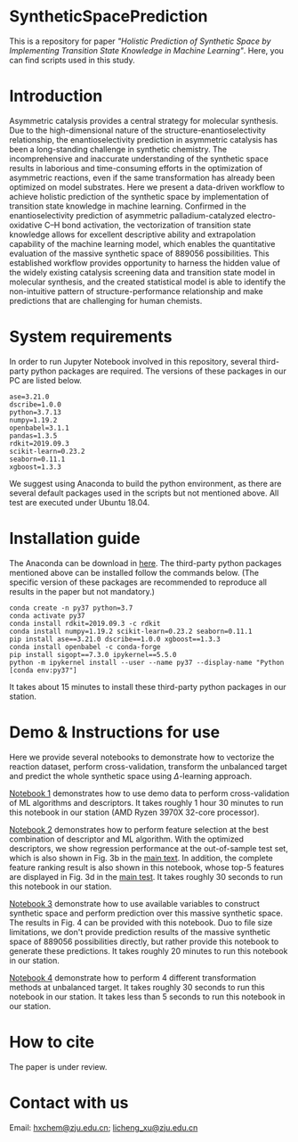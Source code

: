 # SyntheticSpacePrediction
This is a repository for paper *"Holistic Prediction of Synthetic Space by Implementing Transition State Knowledge in Machine Learning"*. Here, you can find scripts used in this study.
# Introduction
Asymmetric catalysis provides a central strategy for molecular synthesis. Due to the high-dimensional nature of the structure-enantioselectivity relationship, the enantioselectivity prediction in asymmetric catalysis has been a long-standing challenge in synthetic chemistry. The incomprehensive and inaccurate understanding of the synthetic space results in laborious and time-consuming efforts in the optimization of asymmetric reactions, even if the same transformation has already been optimized on model substrates. Here we present a data-driven workflow to achieve holistic prediction of the synthetic space by implementation of transition state knowledge in machine learning. Confirmed in the enantioselectivity prediction of asymmetric palladium-catalyzed electro-oxidative C–H bond activation, the vectorization of transition state knowledge allows for excellent descriptive ability and extrapolation capability of the machine learning model, which enables the quantitative evaluation of the massive synthetic space of 889056 possibilities. This established workflow provides opportunity to harness the hidden value of the widely existing catalysis screening data and transition state model in molecular synthesis, and the created statistical model is able to identify the non-intuitive pattern of structure-performance relationship and make predictions that are challenging for human chemists.
# System requirements
In order to run Jupyter Notebook involved in this repository, several third-party python packages are required. The versions of these packages in our PC are listed below.
```
ase=3.21.0
dscribe=1.0.0
python=3.7.13
numpy=1.19.2
openbabel=3.1.1
pandas=1.3.5
rdkit=2019.09.3
scikit-learn=0.23.2
seaborn=0.11.1
xgboost=1.3.3
```
We suggest using Anaconda to build the python environment, as there are several default packages used in the scripts but not mentioned above. All test are executed under Ubuntu 18.04.
# Installation guide
The Anaconda can be download in [here](https://www.anaconda.com/products/distribution). The third-party python packages mentioned above can be installed follow the commands below. (The specific version of these packages are recommended to reproduce all results in the paper but not mandatory.)
```
conda create -n py37 python=3.7
conda activate py37
conda install rdkit=2019.09.3 -c rdkit
conda install numpy=1.19.2 scikit-learn=0.23.2 seaborn=0.11.1
pip install ase==3.21.0 dscribe==1.0.0 xgboost==1.3.3
conda install openbabel -c conda-forge
pip install sigopt==7.3.0 ipykernel==5.5.0
python -m ipykernel install --user --name py37 --display-name "Python [conda env:py37"]
```
It takes about 15 minutes to install these third-party python packages in our station.
# Demo & Instructions for use
Here we provide several notebooks to demonstrate how to vectorize the reaction dataset, perform cross-validation, transform the unbalanced target and predict the whole synthetic space using $\Delta$-learning approach. 

[Notebook 1](https://github.com/licheng-xu-echo/SyntheticSpacePrediction/blob/main/notebook/1-Cross-Validation-of-ML-Algorithms-and-Descriptors.ipynb) demonstrates how to use demo data to perform cross-validation of ML algorithms and descriptors. It takes roughly 1 hour 30 minutes to run this notebook in our station (AMD Ryzen 3970X 32-core processor).

[Notebook 2](https://github.com/licheng-xu-echo/SyntheticSpacePrediction/blob/main/notebook/2-Feature-Selection-and-Regression-Performance.ipynb) demonstrates how to perform feature selection at the best combination of descriptor and ML algorithm. With the optimized descriptors, we show regression performance at the out-of-sample test set, which is also shown in Fig. 3b in the [main text](). In addition, the complete feature ranking result is also shown in this notebook, whose top-5 features are displayed in Fig. 3d in the [main test]().  It takes roughly 30 seconds to run this notebook in our station.

[Notebook 3](https://github.com/licheng-xu-echo/SyntheticSpacePrediction/blob/main/notebook/3-Holistic-Prediction-over-Synthetic-Space.ipynb) demonstrate how to use available variables to construct synthetic space and perform prediction over this massive synthetic space. The results in Fig. 4 can be provided with this notebook. Duo to file size limitations, we don't provide prediction results of the massive synthetic space of 889056 possibilities directly, but rather provide this notebook to generate these predictions. It takes roughly 20 minutes to run this notebook in our station.

[Notebook 4](https://github.com/licheng-xu-echo/SyntheticSpacePrediction/blob/main/notebook/4-Target-Transformation.ipynb) demonstrate how to perform 4 different transformation methods at unbalanced target. It takes roughly 30 seconds to run this notebook in our station. It takes less than 5 seconds to run this notebook in our station.


# How to cite
The paper is under review.
# Contact with us
Email: hxchem@zju.edu.cn; licheng_xu@zju.edu.cn
